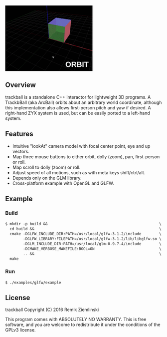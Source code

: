 ![Alt text](examples/glfw/img/example.gif?raw=true "Example Motions")

## Overview

trackball is a standalone C++ interactor for lightweight 3D programs.
A TrackbBall (aka ArcBall) orbits about an arbitrary world coordinate, although
this implementation also allows first-person pitch and yaw if desired.
A right-hand ZYX system is used, but can be easily ported to a left-hand system.

## Features
- Intuitive "lookAt" camera model with focal center point, eye and up vectors.
- Map three mouse buttons to either orbit, dolly (zoom), pan, first-person or roll.
- Map scroll to dolly (zoom) or roll.
- Adjust speed of all motions, such as with meta keys shift/ctrl/alt.
- Depends only on the GLM library.
- Cross-platform example with OpenGL and GLFW.

## Example

### Build

    $ mkdir -p build &&                                                  \
      cd build &&                                                        \
      cmake -DGLFW_INCLUDE_DIR:PATH=/usr/local/glfw-3.1.2/include        \
            -DGLFW_LIBRARY:FILEPATH=/usr/local/glfw-3.1.2/lib/libglfw.so \
            -DGLM_INCLUDE_DIR:PATH=/usr/local/glm-0.9.7.4/include        \
            -DCMAKE_VERBOSE_MAKEFILE:BOOL=ON                             \
            .. &&                                                        \
      make

### Run

    $ ./examples/glfw/example

## License

trackball  Copyright (C) 2016  Remik Ziemlinski

This program comes with ABSOLUTELY NO WARRANTY.
This is free software, and you are welcome to redistribute it under the conditions of the GPLv3 license.
